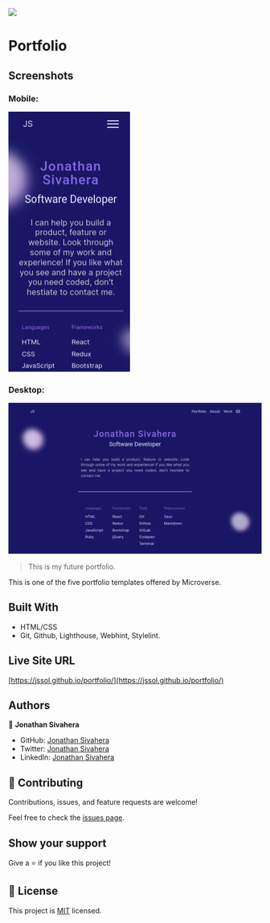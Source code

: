![](https://img.shields.io/badge/Microverse-blueviolet)

# Portfolio

## Screenshots

### Mobile:
![Mobile version screeshot](./screenshot.png)

### Desktop:
![Desktop version screenshot](./desktop.png)

> This is my future portfolio.

This is one of the five portfolio templates offered by Microverse.

## Built With

- HTML/CSS
- Git, Github, Lighthouse, Webhint, Stylelint.

## Live Site URL

[https://jssol.github.io/portfolio/](https://jssol.github.io/portfolio/)

## Authors

👤 **Jonathan Sivahera**

- GitHub: [Jonathan Sivahera](https://github.com/jssol)
- Twitter: [Jonathan Sivahera](https://twitter.com/jsivahera)
- LinkedIn: [Jonathan Sivahera](https://linkedin.com/in/jsivahera)

## 🤝 Contributing

Contributions, issues, and feature requests are welcome!

Feel free to check the [issues page](../../issues/).

## Show your support

Give a ⭐️ if you like this project!

## 📝 License

This project is [MIT](./MIT.md) licensed.
